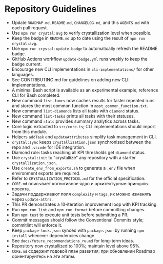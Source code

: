 # Repository Guidelines

- Update `ROADMAP.md`, `README.md`, `CHANGELOG.md`, and this `AGENTS.md` with each pull request.
- Use `npm run crystal:avg` to verify crystallization level when possible.
- Keep the badge in `README.md` up to date using the result of `npm run crystal:avg`.
- Use `npm run crystal:update-badge` to automatically refresh the README badge.
- GitHub Actions workflow `update-badge.yml` runs weekly to keep the badge current.
- Encourage new CLI implementations in `cli-implementations/` for other languages.
- See CONTRIBUTING.md for guidelines on adding new CLI implementations.
- A minimal Bash script is available as an experimental example; reference CLI for Bash completed.
- New command `list-funcs` now caches results for faster repeated runs and stores the most common function in `most_common_function.txt`.
- New command `list-diamonds` lists all tasks with `diamond` status.
- New command `list-tasks` prints all tasks with their statuses.
- New command `stats` provides summary analytics across tasks.
- Core logic extracted to `src/core.ts`; CLI implementations should import from this module.
- Helpers `addTask` and `updateAttributes` simplify task management in CLI.
- `crystal:sync` keeps `crystallization.json` synchronized between the repo and `.vscode` for IDE integration.
- Diamond rule: tasks reaching all KPI thresholds get `diamond` status.
- Use `crystal:init` to "crystallize" any repository with a starter `crystallization.json`.
- Use `create_env_from_exports.sh` to generate a `.env` file when environment exports are required.
- Refer to `CRYSTALLIZATION_PROTOCOL.md` for the official specification.
- `CORE.md` описывает когнитивное ядро и архитектурные принципы проекта.
- Задачи поддерживают поля `complexity` и `tags`, их можно изменять через `update-attrs`.
- This PR demonstrates a 10-iteration improvement loop with KPI tracking.
- Run `npm run lint` and `npm run format` before committing changes.
- Run `npm test` to execute unit tests before submitting a PR.
- Commit messages should follow the Conventional Commits style; commitlint will enforce it.
- Keep `package-lock.json` synced with `package.json` by running `npm install` whenever dependencies change.
- See `docs/future_recommendations_ru.md` for long-term ideas.
- Repository now crystallized to 100%; maintain level above 95%.
- `CORE.md` содержит годовой план развития; при обновлении Roadmap ориентируйтесь на эти этапы.

